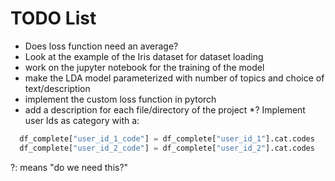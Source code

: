 # TODO List
* Does loss function need an average?
* Look at the example of the Iris dataset for dataset loading
* work on the jupyter notebook for the training of the model
* make the LDA model parameterized with number of topics and choice of
  text/description
* implement the custom loss function in pytorch
* add a description for each file/directory of the project
*? Implement user Ids as category with a:
```python
  df_complete["user_id_1_code"] = df_complete["user_id_1"].cat.codes
  df_complete["user_id_2_code"] = df_complete["user_id_2"].cat.codes
```

?: means "do we need this?"
